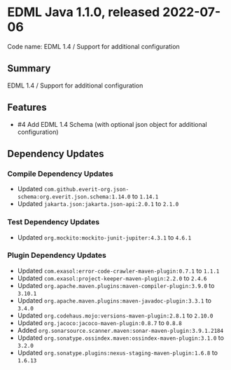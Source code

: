 # EDML Java 1.1.0, released 2022-07-06

Code name: EDML 1.4 / Support for additional configuration

## Summary

EDML 1.4 / Support for additional configuration

## Features

* #4 Add EDML 1.4 Schema (with optional json object for additional configuration)

## Dependency Updates

### Compile Dependency Updates

* Updated `com.github.everit-org.json-schema:org.everit.json.schema:1.14.0` to `1.14.1`
* Updated `jakarta.json:jakarta.json-api:2.0.1` to `2.1.0`

### Test Dependency Updates

* Updated `org.mockito:mockito-junit-jupiter:4.3.1` to `4.6.1`

### Plugin Dependency Updates

* Updated `com.exasol:error-code-crawler-maven-plugin:0.7.1` to `1.1.1`
* Updated `com.exasol:project-keeper-maven-plugin:2.2.0` to `2.4.6`
* Updated `org.apache.maven.plugins:maven-compiler-plugin:3.9.0` to `3.10.1`
* Updated `org.apache.maven.plugins:maven-javadoc-plugin:3.3.1` to `3.4.0`
* Updated `org.codehaus.mojo:versions-maven-plugin:2.8.1` to `2.10.0`
* Updated `org.jacoco:jacoco-maven-plugin:0.8.7` to `0.8.8`
* Added `org.sonarsource.scanner.maven:sonar-maven-plugin:3.9.1.2184`
* Updated `org.sonatype.ossindex.maven:ossindex-maven-plugin:3.1.0` to `3.2.0`
* Updated `org.sonatype.plugins:nexus-staging-maven-plugin:1.6.8` to `1.6.13`

